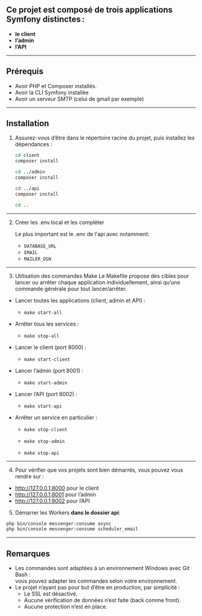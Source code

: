 ## Ce projet est composé de trois applications Symfony distinctes :

- **le client**
- **l’admin**
- **l’API**

---

## Prérequis

- Avoir PHP et Composer installés.
- Avoir la CLI Symfony installée
- Avoir un serveur SMTP (celui de gmail par exemple)

---

## Installation

1. Assurez-vous d’être dans le répertoire racine du projet, puis installez les dépendances :

   ```bash
   cd client
   composer install

   cd ../admin
   composer install

   cd ../api
   composer install

   cd ..
   ```

---

2. Créer les .env.local et les compléter

   Le plus important est le .env de l'api avec notamment:

   - `DATABASE_URL`
   - `EMAIL`
   - `MAILER_DSN`

---

3. Utilisation des commandes Make
   Le Makefile propose des cibles pour lancer ou arrêter chaque application individuellement, ainsi qu’une commande générale pour tout lancer/arrêter.

- Lancer toutes les applications (client, admin et API) :

  - `make start-all`

- Arrêter tous les services :

  - `make stop-all`

- Lancer le client (port 8000) :

  - `make start-client`

- Lancer l’admin (port 8001) :

  - `make start-admin`

- Lancer l’API (port 8002) :

  - `make start-api`

- Arrêter un service en particulier :

  - `make stop-client`

  - `make stop-admin`

  - `make stop-api`

---

4. Pour vérifier que vos projets sont bien démarrés, vous pouvez vous rendre sur :

- http://127.0.0.1:8000 pour le client
- http://127.0.0.1:8001 pour l’admin
- http://127.0.0.1:8002 pour l’API

5. Démarrer les Workers **dans le dossier api**:

```bash
php bin/console messenger:consume async
php bin/console messenger:consume scheduler_email
```

---

## Remarques

- Les commandes sont adaptées à un environnement Windows avec Git Bash :  
  vous pouvez adapter les commandes selon votre environnement.
- Le projet n’ayant pas pour but d’être en production, par simplicité :
  - Le SSL est désactivé.
  - Aucune vérification de données n’est faite (back comme front).
  - Aucune protection n’est en place.
